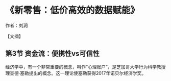 # 《新零售：低价高效的数据赋能》

作者：刘润

【文摘】
## 第3节 资金流：便携性vs可信性

经济学中，有一个非常重要的概念，叫作“心理账户”，是芝加哥大学行为科学教授理查德·塞勒提出的概念。这一理论使塞勒获得2017年诺贝尔经济学奖。